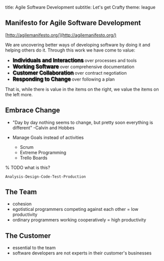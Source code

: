 title: Agile Software Development
subtitle: Let's get Crafty
theme: league

## Manifesto for Agile Software Development

[http://agilemanifesto.org/](http://agilemanifesto.org/)

We are uncovering better ways of developing software by doing it and helping others do it. Through this work we have come to value:

<ul>
	<div class="fragment agile-value">
		<li><strong>Individuals and Interactions</strong> over processes and tools</li>
	</div>
	<div class="fragment agile-value">
		<li><strong>Working Software</strong> over comprehensive documentation</li>
	</div>
	<div class="fragment agile-value">
		<li><strong>Customer Collaboration</strong> over contract negotiation</li>
	</div>
	<div class="fragment agile-value">
		<li><strong>Responding to Change</strong> over following a plan</li>
	</div>
</ul>

<p class="fragment">That is, while there is value in the items on the right, we value the items on the left more.</p>

## Embrace Change

- "Day by day nothing seems to change, but pretty soon everything is different"
	-Calvin and Hobbes

- Manage Goals instead of activities
	- Scrum
	- Extreme Programming
	- Trello Boards

% TODO what is this?

	Analysis-Design-Code-Test-Production

## The Team

- cohesion
- egotistical programmers competing against each other = low productivity
- ordinary programmers working cooperatively = high productivity

## The Customer

- essential to the team
- software developers are not experts in their customer's businesses

<style type="text/css">
.agile-value strong {
	font-size: larger;
	text-shadow: 1px 1px 2px black;
}
</style>